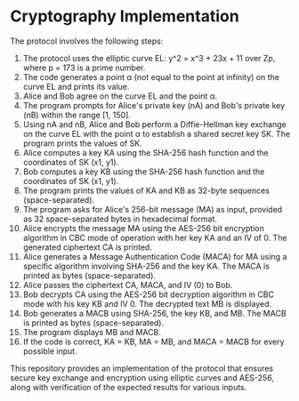 # Cryptography Implementation 

The protocol involves the following steps:

1) The protocol uses the elliptic curve EL: y^2 = x^3 + 23x + 11 over Zp, where p = 173 is a prime number.
2) The code generates a point α (not equal to the point at infinity) on the curve EL and prints its value.
3) Alice and Bob agree on the curve EL and the point α.
4) The program prompts for Alice's private key (nA) and Bob's private key (nB) within the range [1, 150].
5) Using nA and nB, Alice and Bob perform a Diffie-Hellman key exchange on the curve EL with the point α to establish a shared secret key SK. The program prints the values of SK.
6) Alice computes a key KA using the SHA-256 hash function and the coordinates of SK (x1, y1).
7) Bob computes a key KB using the SHA-256 hash function and the coordinates of SK (x1, y1).
8) The program prints the values of KA and KB as 32-byte sequences (space-separated).
9) The program asks for Alice's 256-bit message (MA) as input, provided as 32 space-separated bytes in hexadecimal format.
10) Alice encrypts the message MA using the AES-256 bit encryption algorithm in CBC mode of operation with her key KA and an IV of 0. The generated ciphertext CA is printed.
11) Alice generates a Message Authentication Code (MACA) for MA using a specific algorithm involving SHA-256 and the key KA. The MACA is printed as bytes (space-separated).
12) Alice passes the ciphertext CA, MACA, and IV (0) to Bob.
13) Bob decrypts CA using the AES-256 bit decryption algorithm in CBC mode with his key KB and IV 0. The decrypted text MB is displayed.
14) Bob generates a MACB using SHA-256, the key KB, and MB. The MACB is printed as bytes (space-separated).
15) The program displays MB and MACB.
16) If the code is correct, KA = KB, MA = MB, and MACA = MACB for every possible input.

This repository provides an implementation of the protocol that ensures secure key exchange and encryption using elliptic curves and AES-256, along with verification of the expected results for various inputs.
